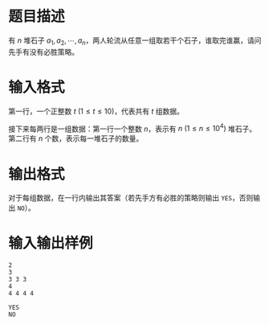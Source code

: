 # 题目描述

有 $n$ 堆石子 $a_1,a_2,\cdots,a_n$，两人轮流从任意一组取若干个石子，谁取完谁赢，请问先手有没有必胜策略。

# 输入格式

第一行，一个正整数 $t~(1 \leq t \leq 10)$，代表共有 $t$ 组数据。

接下来每两行是一组数据：第一行一个整数 $n$，表示有 $n~(1 \leq n \leq {10}^4)$ 堆石子。第二行有 $n$ 个数，表示每一堆石子的数量。

# 输出格式

对于每组数据，在一行内输出其答案（若先手方有必胜的策略则输出 `YES`，否则输出 `NO`）。

# 输入输出样例

```input1
2
3
3 3 3
4
4 4 4 4
```

```output1
YES
NO
```
